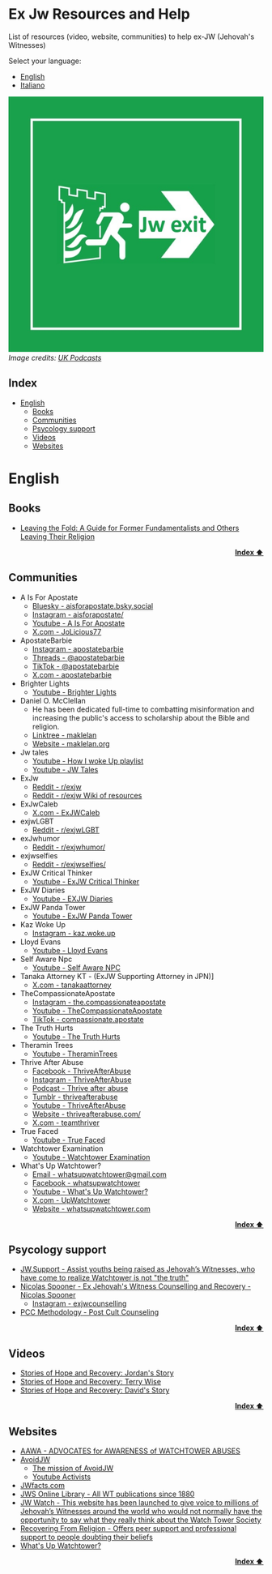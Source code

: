 # Ex Jw Resources and Help

List of resources (video, website, communities) to help ex-JW (Jehovah's Witnesses) 

Select your language:
- [English](#english)
- [Italiano](./ITALIAN.md)


![](./assets/jw-exit-2.jpg)     
*Image credits: [UK Podcasts](https://uk-podcasts.co.uk/podcast/jexit-2020/exjw-interview-david-lyndon-moult)*


## Index

- [English](#english)
  - [Books](#books)
  - [Communities](#communities)
  - [Psycology support](#psycology-support)
  - [Videos](#videos)
  - [Websites](#websites)

# English

## Books

- [Leaving the Fold: A Guide for Former Fundamentalists and Others Leaving Their Religion](https://www.amazon.it/dp/1933993235/)

<div align="right">
  <b><a href="#index">Index ⬆️</a></b>
</div>

## Communities

- A Is For Apostate
    - [Bluesky - aisforapostate.bsky.social](https://bsky.app/profile/aisforapostate.bsky.social)
    - [Instagram - aisforapostate/](https://www.instagram.com/aisforapostate/)
    - [Youtube - A Is For Apostate](https://www.youtube.com/channel/UCi8G6bVzrs7vQ9KHS5YjOaw)
    - [X.com - JoLicious77](https://x.com/JoLicious77)
- ApostateBarbie
    - [Instagram - apostatebarbie](https://www.instagram.com/apostatebarbie/)
    - [Threads - @apostatebarbie](https://www.threads.net/@apostatebarbie)
    - [TikTok - @apostatebarbie](https://www.tiktok.com/@apostatebarbie)
    - [X.com - apostatebarbie](https://x.com/apostatebarbie)
- Brighter Lights
    - [Youtube - Brighter Lights](https://www.youtube.com/@Brighter_Lights)
- Daniel O. McClellan 
    - He has been dedicated full-time to combatting misinformation and increasing the public's access to scholarship about the Bible and religion.
    - [Linktree - maklelan](https://linktr.ee/maklelan)
    - [Website - maklelan.org](https://www.maklelan.org/)
 - Jw tales
    - [Youtube - How I woke Up playlist](https://www.youtube.com/playlist?list=PLengvETQkgppM5DwaxzJekS_Qn89vupf1)
    - [Youtube - JW Tales](https://www.youtube.com/@RayleighFrance) 
- ExJw
    - [Reddit - r/exjw](https://www.reddit.com/r/exjw/)
    - [Reddit - r/exjw Wiki of resources](https://www.reddit.com/r/exjw/wiki/index/)
- ExJwCaleb
    - [X.com - ExJWCaleb](https://x.com/ExJWCaleb)
- exjwLGBT
    - [Reddit - r/exjwLGBT](https://www.reddit.com/r/exjwLGBT/)
- exJwhumor
    - [Reddit - r/exjwhumor/](https://www.reddit.com/r/exjwhumor/)
- exjwselfies
    - [Reddit - r/exjwselfies/](https://www.reddit.com/r/exjwselfies/)
- ExJW Critical Thinker
    - [Youtube - ExJW Critical Thinker](https://www.youtube.com/channel/UCpHhWSPtMDTSa8dzapmzo5A)
- ExJW Diaries
    - [Youtube - EXJW Diaries](https://www.youtube.com/@exjwdiaries)
- ExJW Panda Tower
    - [Youtube - ExJW Panda Tower](https://www.youtube.com/channel/UCDLalBD_PsUrj4ZEeWW7Tig)
- Kaz Woke Up
    - [Instagram - kaz.woke.up](https://www.instagram.com/kaz.woke.up)
- Lloyd Evans
    - [Youtube - Lloyd Evans](https://www.youtube.com/channel/UCz1w0ll081JJiYcjb298pOw)
- Self Aware Npc
    - [Youtube - Self Aware NPC](https://archive.org/details/self-aware-npc/)
- Tanaka Attorney KT - (ExJW Supporting Attorney in JPN)]
    - [X.com - tanakaattorney](https://x.com/tanakaattorney/)
- TheCompassionateApostate
    - [Instagram - the.compassionateapostate](https://www.instagram.com/the.compassionateapostate/)
    - [Youtube - TheCompassionateApostate](https://www.youtube.com/@TheCompassionateApostate/)
    - [TikTok - compassionate.apostate](https://www.tiktok.com/@compassionate.apostate/)
- The Truth Hurts
    - [Youtube - The Truth Hurts](https://www.youtube.com/c/TheTruthHurts/)
- Theramin Trees
    - [Youtube - TheraminTrees](https://www.youtube.com/@TheraminTrees/)
- Thrive After Abuse
    - [Facebook - ThriveAfterAbuse](https://facebook.com/ThriveAfterAbuse/)
    - [Instagram - ThriveAfterAbuse](https://www.instagram.com/ThriveAfterAbuse/)
    - [Podcast - Thrive after abuse](https://www.thriveafterabuse.com/podcast)
    - [Tumblr - thriveafterabuse](thriveafterabuse.tumblr.com)
    - [Youtube - ThriveAfterAbuse](https://www.youtube.com/c/ThriveAfterAbuse)
    - [Website - thriveafterabuse.com/](https://www.thriveafterabuse.com/)
    - [X.com - teamthriver](https://twitter.com/teamthriver)
- True Faced
    - [Youtube - True Faced](https://www.youtube.com/channel/UC5xbGV2dmiWg3jwKJh-hK3w)
- Watchtower Examination
    - [Youtube - Watchtower Examination](https://www.youtube.com/c/WatchtowerExamination) 
- What's Up Watchtower?
    - [Email - whatsupwatchtower@gmail.com](mailto:whatsupwatchtower@gmail.com) 
    - [Facebook - whatsupwatchtower](https://www.facebook.com/whatsupwatchtower/)
    - [Youtube - What's Up Watchtower?](https://www.youtube.com/channel/UCKi_uWlfJz3X11xFQ2bBAtw)
    - [X.com - UpWatchtower](https://x.com/UpWatchtower)
    - [Website - whatsupwatchtower.com](https://www.whatsupwatchtower.com)

<div align="right">
  <b><a href="#index">Index ⬆️</a></b>
</div>

## Psycology support

- [JW.Support - Assist youths being raised as Jehovah’s Witnesses, who have come to realize Watchtower is not "the truth"](https://jw.support/)
- [Nicolas Spooner - Ex Jehovah's Witness Counselling and Recovery - Nicolas Spooner](https://www.exjwcounselling.co.uk)
    - [Instagram - exjwcounselling](https://www.instagram.com/exjwcounselling/)
- [PCC Methodology - Post Cult Counseling ](https://www.willowtreepsychology.com.au/Post-Cult-Counselling)

<div align="right">
  <b><a href="#index">Index ⬆️</a></b>
</div>

## Videos

- [Stories of Hope and Recovery: Jordan's Story](https://www.youtube.com/watch?v=4EtpEmFDL3Y&list=PLBXgZMI_zqfR4dvBdX7XHD-fjgoehFM_9&index=4)
- [Stories of Hope and Recovery: Terry Wise](https://www.youtube.com/watch?v=nbTsOAy2M0Q&index=1&list=PLBXgZMI_zqfR4dvBdX7XHD-fjgoehFM_9)
- [Stories of Hope and Recovery: David's Story](https://www.youtube.com/watch?v=mVXLj0bNe0o&index=3&list=PLBXgZMI_zqfR4dvBdX7XHD-fjgoehFM_9)

<div align="right">
  <b><a href="#index">Index ⬆️</a></b>
</div>

## Websites

- [AAWA - ADVOCATES for AWARENESS of WATCHTOWER ABUSES](https://www.aawa.co/)
- [AvoidJW](https://avoidjw.org/)
    - [The mission of AvoidJW](https://avoidjw.org/about-us/#)
    - [Youtube Activists](https://avoidjw.org/youtube-activists/)
- [JWfacts.com](https://jwfacts.com/)
- [JWS Online Library - All WT publications since 1880](https://jws-library.one/)
- [JW Watch - This website has been launched to give voice to millions of Jehovah’s Witnesses around the world who would not normally have the opportunity to say what they really think about the Watch Tower Society](https://jwwatch.org/)
- [Recovering From Religion - Offers peer support and professional support to people doubting their beliefs](https://www.recoveringfromreligion.org/)
- [What's Up Watchtower?](https://www.whatsupwatchtower.com/)

<div align="right">
  <b><a href="#index">Index ⬆️</a></b>
</div>
